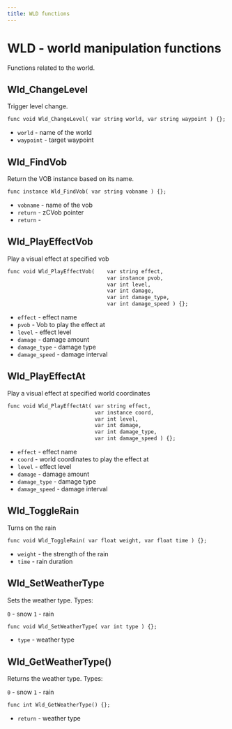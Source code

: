 ```yaml
---
title: WLD functions
---
```

# WLD - world manipulation functions
Functions related to the world. 

## Wld_ChangeLevel
Trigger level change.

```dae
func void Wld_ChangeLevel( var string world, var string waypoint ) {};
```

- `world` - name of the world
- `waypoint` - target waypoint

## Wld_FindVob
Return the VOB instance based on its name.

```dae
func instance Wld_FindVob( var string vobname ) {};
```

- `vobname` - name of the vob
- `return` - zCVob pointer
- `return` -

## Wld_PlayEffectVob
Play a visual effect at specified vob

```dae
func void Wld_PlayEffectVob(    var string effect,
                                var instance pvob,
                                var int level,
                                var int damage,
                                var int damage_type,
                                var int damage_speed ) {};
```

- `effect` - effect name
- `pvob` - Vob to play the effect at
- `level` - effect level
- `damage` - damage amount
- `damage_type` - damage type
- `damage_speed` - damage interval

## Wld_PlayEffectAt
Play a visual effect at specified world coordinates

```dae
func void Wld_PlayEffectAt( var string effect,
                            var instance coord,
                            var int level,
                            var int damage,
                            var int damage_type,
                            var int damage_speed ) {};
```

- `effect` - effect name
- `coord` - world coordinates to play the effect at
- `level` - effect level
- `damage` - damage amount
- `damage_type` - damage type
- `damage_speed` - damage interval

## Wld_ToggleRain
Turns on the rain

```dae
func void Wld_ToggleRain( var float weight, var float time ) {};
```

- `weight` - the strength of the rain
- `time` - rain duration

## Wld_SetWeatherType
Sets the weather type.
Types:

`0` - snow
`1` - rain

```dae
func void Wld_SetWeatherType( var int type ) {};
```

- `type` - weather type

## Wld_GetWeatherType()
Returns the weather type.
Types:

`0` - snow
`1` - rain

```dae
func int Wld_GetWeatherType() {};
```

- `return` - weather type
